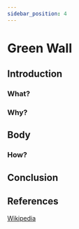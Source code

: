 ```yaml
---
sidebar_position: 4
---
```


# Green Wall

## Introduction

### What?

### Why?

## Body

### How?

## Conclusion

## References

[Wikipedia](https://en.wikipedia.org/wiki/Green_wall)